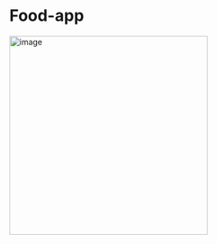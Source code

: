 # Food-app
<img width="352" alt="image" src="https://github.com/salman-aziz-4425/Food-app/assets/85288719/0811c989-b0cd-4697-b17a-cc43bc597733">
